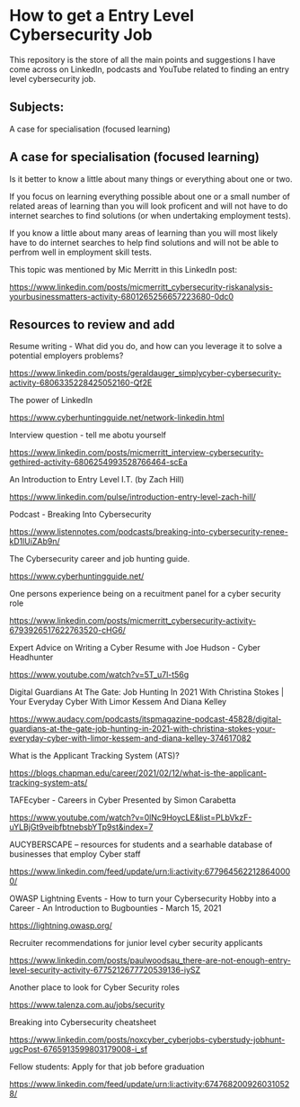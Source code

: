 # How to get a Entry Level Cybersecurity Job

This repository is the store of all the main points and suggestions I have come across on LinkedIn, podcasts and YouTube related to finding an entry level cybersecurity job.

## Subjects:

A case for specialisation (focused learning)




## A case for specialisation (focused learning)

Is it better to know a little about many things or everything about one or two.

If you focus on learning everything possible about one or a small number of related areas of learning than you will look proficent and will not have to do internet searches to find solutions (or when undertaking employment tests).

If you know a little about many areas of learning than you will most likely have to do internet searches to help find solutions and will not be able to perfrom well in employment skill tests.

This topic was mentioned by Mic Merritt in this LinkedIn post:

https://www.linkedin.com/posts/micmerritt_cybersecurity-riskanalysis-yourbusinessmatters-activity-6801265256657223680-0dc0



## Resources to review and add

Resume writing - What did you do, and how can you leverage it to solve a potential employers problems? 

https://www.linkedin.com/posts/geraldauger_simplycyber-cybersecurity-activity-6806335228425052160-Qf2E

The power of LinkedIn

https://www.cyberhuntingguide.net/network-linkedin.html

Interview question - tell me abotu yourself

https://www.linkedin.com/posts/micmerritt_interview-cybersecurity-gethired-activity-6806254993528766464-scEa

An Introduction to Entry Level I.T. (by Zach Hill)

https://www.linkedin.com/pulse/introduction-entry-level-zach-hill/

Podcast - Breaking Into Cybersecurity

https://www.listennotes.com/podcasts/breaking-into-cybersecurity-renee-kD1lUiZAb9n/

The Cybersecurity career and job hunting guide.

https://www.cyberhuntingguide.net/

One persons experience being on a recuitment panel for a cyber security role 

https://www.linkedin.com/posts/micmerritt_cybersecurity-activity-6793926517622763520-cHG6/

Expert Advice on Writing a Cyber Resume with Joe Hudson - Cyber Headhunter

https://www.youtube.com/watch?v=5T_u7l-t56g

Digital Guardians At The Gate: Job Hunting In 2021 With Christina Stokes | Your Everyday Cyber With Limor Kessem And Diana Kelley

https://www.audacy.com/podcasts/itspmagazine-podcast-45828/digital-guardians-at-the-gate-job-hunting-in-2021-with-christina-stokes-your-everyday-cyber-with-limor-kessem-and-diana-kelley-374617082

What is the Applicant Tracking System (ATS)?

https://blogs.chapman.edu/career/2021/02/12/what-is-the-applicant-tracking-system-ats/

TAFEcyber - Careers in Cyber Presented by Simon Carabetta

https://www.youtube.com/watch?v=0lNc9HoycLE&list=PLbVkzF-uYLBjGt9veibfbtnebsbYTp9st&index=7

AUCYBERSCAPE – resources for students and a searhable database of businesses that employ Cyber staff

https://www.linkedin.com/feed/update/urn:li:activity:6779645622128640000/

OWASP Lightning Events - How to turn your Cybersecurity Hobby into a Career - An Introduction to Bugbounties - March 15, 2021

https://lightning.owasp.org/

Recruiter recommendations for junior level cyber security applicants

https://www.linkedin.com/posts/paulwoodsau_there-are-not-enough-entry-level-security-activity-6775212677720539136-iySZ

Another place to look for Cyber Security roles

https://www.talenza.com.au/jobs/security

Breaking into Cybersecurity cheatsheet

https://www.linkedin.com/posts/noxcyber_cyberjobs-cyberstudy-jobhunt-ugcPost-6765913599803179008-i_sf

Fellow students: Apply for that job before graduation

https://www.linkedin.com/feed/update/urn:li:activity:6747682009260310528/

